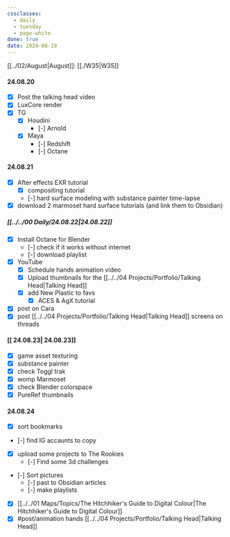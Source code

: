 ```yaml
---
cssclasses:
  - daily
  - tuesday
  - page-white
done: true
date: 2024-08-19
---
```

[[../02/August|August]]: [[./W35|W35]]
#### 24.08.20
- [x] Post the talking head video
- [x] LuxCore render
- [x] TG
	- [x] Houdini
		- [-] Arnold
	- [x] Maya
		- [-] Redshift
		- [-] Octane
#### 24.08.21
- [x] After effects EXR tutorial
	- [x] compositing tutorial
	- [-] hard surface modeling with substance painter time-lapse
- [x] download 2 marmoset hard surface tutorials (and link them to Obsidian)
##### [[../../00 Daily/24.08.22|24.08.22]]
- [x] Install Octane for Blender
	- [-] check if it works without internet
	- [-] download playlist
- [x] YouTube
	- [x] Schedule hands animation video
	- [x] Upload thumbnails for the [[../../04 Projects/Portfolio/Talking Head|Talking Head]]
	- [x] add New Plastic to favs
		- [x] ACES & AgX tutorial
- [x] post on Cara
- [x] post [[../../04 Projects/Portfolio/Talking Head|Talking Head]] screens on threads

#### [[ 24.08.23| 24.08.23]]
- [x] game asset texturing
- [x] substance painter
- [x] check Toggl trak
- [x] womp Marmoset
- [x] check Blender colorspace
- [x] PureRef thumbnails
#### 24.08.24
- [x] sort bookmarks
- [-] find IG accaunts to copy
- [x] upload some projects to The Rookies
	- [-] Find some 3d challenges
- [-] Sort pictures
	- [-] past to Obsidian articles
	- [-] make playlists
- [x] [[../../01 Maps/Topics/The Hitchhiker's Guide to Digital Colour|The Hitchhiker's Guide to Digital Colour]]
- [x] #post/animation hands [[../../04 Projects/Portfolio/Talking Head|Talking Head]]
